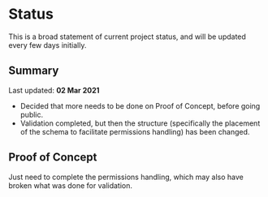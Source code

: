 # Status

This is a broad statement of current project status, and will be updated every few days initially.

## Summary

Last updated: **02 Mar 2021**

- Decided that more needs to be done on Proof of Concept, before going public.  
- Validation completed, but then the structure (specifically the placement of the schema to facilitate permissions handling) has been changed. 




## Proof of Concept

Just need to complete the permissions handling, which may also have broken what was done for validation. 





